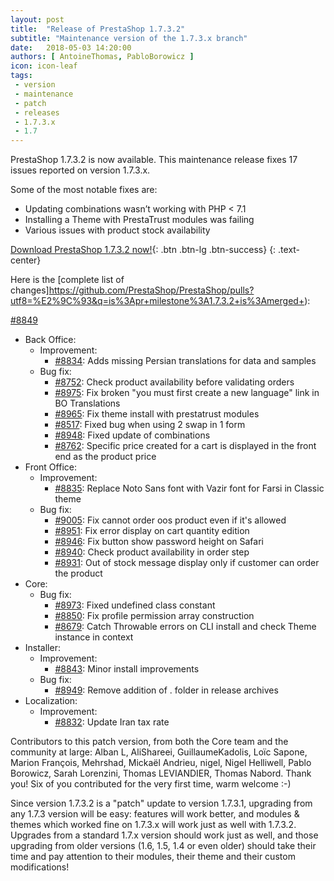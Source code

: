 ```yaml
---
layout: post
title:  "Release of PrestaShop 1.7.3.2"
subtitle: "Maintenance version of the 1.7.3.x branch"
date:   2018-05-03 14:20:00
authors: [ AntoineThomas, PabloBorowicz ]
icon: icon-leaf
tags:
 - version
 - maintenance
 - patch
 - releases
 - 1.7.3.x
 - 1.7
---
```


PrestaShop 1.7.3.2 is now available. This maintenance release fixes 17 issues reported on version 1.7.3.x.

Some of the most notable fixes are:

* Updating combinations wasn’t working with PHP < 7.1
* Installing a Theme with PrestaTrust modules was failing
* Various issues with product stock availability


[Download PrestaShop 1.7.3.2 now!](https://www.prestashop.com/en/download){: .btn .btn-lg .btn-success}
{: .text-center}

Here is the [complete list of changes]https://github.com/PrestaShop/PrestaShop/pulls?utf8=%E2%9C%93&q=is%3Apr+milestone%3A1.7.3.2+is%3Amerged+):

[#8849](https://github.com/PrestaShop/PrestaShop/pull/8849)

- Back Office:
  - Improvement:
    - [#8834](https://github.com/PrestaShop/PrestaShop/pull/8834): Adds missing Persian translations for data and samples
  - Bug fix:
    - [#8752](https://github.com/PrestaShop/PrestaShop/pull/8752): Check product availability before validating orders
    - [#8975](https://github.com/PrestaShop/PrestaShop/pull/8975): Fix broken "you must first create a new language" link in BO Translations
    - [#8965](https://github.com/PrestaShop/PrestaShop/pull/8965): Fix theme install with prestatrust modules
    - [#8517](https://github.com/PrestaShop/PrestaShop/pull/8517): Fixed bug when using 2 swap in 1 form
    - [#8948](https://github.com/PrestaShop/PrestaShop/pull/8948): Fixed update of combinations
    - [#8762](https://github.com/PrestaShop/PrestaShop/pull/8762): Specific price created for a cart is displayed in the front end as the product price
- Front Office:
  - Improvement:
    - [#8835](https://github.com/PrestaShop/PrestaShop/pull/8835): Replace Noto Sans font with Vazir font for Farsi in Classic theme
  - Bug fix:
    - [#9005](https://github.com/PrestaShop/PrestaShop/pull/9005): Fix cannot order oos product even if it's allowed
    - [#8951](https://github.com/PrestaShop/PrestaShop/pull/8951): Fix error display on cart quantity edition
    - [#8946](https://github.com/PrestaShop/PrestaShop/pull/8946): Fix button show password height on Safari
    - [#8940](https://github.com/PrestaShop/PrestaShop/pull/8940): Check product availability in order step
    - [#8931](https://github.com/PrestaShop/PrestaShop/pull/8931): Out of stock message display only if customer can order the product
- Core:
  - Bug fix:
    - [#8973](https://github.com/PrestaShop/PrestaShop/pull/8973): Fixed undefined class constant
    - [#8850](https://github.com/PrestaShop/PrestaShop/pull/8850): Fix profile permission array construction
    - [#8679](https://github.com/PrestaShop/PrestaShop/pull/8679): Catch Throwable errors on CLI install and check Theme instance in context
- Installer:
  - Improvement:
    - [#8843](https://github.com/PrestaShop/PrestaShop/pull/8843): Minor install improvements
  - Bug fix:
    - [#8949](https://github.com/PrestaShop/PrestaShop/pull/8949): Remove addition of . folder in release archives
- Localization:
  - Improvement:
    - [#8832](https://github.com/PrestaShop/PrestaShop/pull/8832): Update Iran tax rate


Contributors to this patch version, from both the Core team and the community at large: Alban L, AliShareei, GuillaumeKadolis, Loïc Sapone, Marion François, Mehrshad, Mickaël Andrieu, nigel, Nigel Helliwell, Pablo Borowicz, Sarah Lorenzini, Thomas LEVIANDIER, Thomas Nabord. Thank you! Six of you contributed for the very first time, warm welcome :-) 

Since version 1.7.3.2 is a "patch" update to version 1.7.3.1, upgrading from any 1.7.3 version will be easy: features will work better, and modules & themes which worked fine on 1.7.3.x will work just as well with 1.7.3.2.<br/>
Upgrades from a standard 1.7.x version should work just as well, and those upgrading from older versions (1.6, 1.5, 1.4 or even older) should take their time and pay attention to their modules, their theme and their custom modifications!
